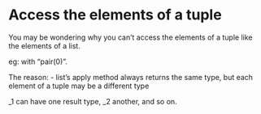 # Access the elements of a tuple

You may be wondering why you can’t access the elements of a tuple like the elements of a list.
 
eg: with “pair(0)”. 

The reason:
    - list’s apply method always returns the same type,
      but each element of a tuple may be a different type
       
_1 can have one result type, _2 another, and so on.